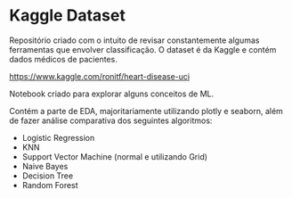 # Kaggle Dataset

Repositório criado com o intuito de revisar constantemente algumas ferramentas que envolver classificação. O dataset é da Kaggle e contém dados médicos de pacientes.

https://www.kaggle.com/ronitf/heart-disease-uci

Notebook criado para explorar alguns conceitos de ML.

Contém a parte de EDA, majoritariamente utilizando plotly e seaborn, além de fazer análise comparativa dos seguintes algoritmos:

- Logistic Regression
- KNN
- Support Vector Machine (normal e utilizando Grid)
- Naive Bayes
- Decision Tree
- Random Forest

